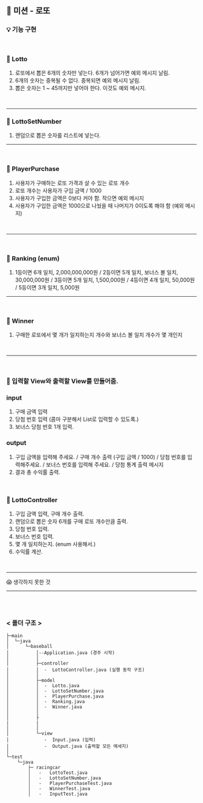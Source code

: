 ## 📙 미션 - 로또

### 💡 기능 구현

<br>

### 📃 Lotto

1. 로또에서 뽑은 6개의 숫자만 넣는다. 6개가 넘어가면 예외 메시지 날림.
2. 6개의 숫자는 중복될 수 없다. 중복되면 예외 메시지 날림.
3. 뽑은 숫자는 1 ~ 45까지만 넣어야 한다. 이것도 예외 메시지.

<br>

***

### 📃 LottoSetNumber

1. 랜덤으로 뽑은 숫자를 리스트에 넣는다.
   <br>

***

<br>

### 📃 PlayerPurchase

1. 사용자가 구매하는 로또 가격과 살 수 있는 로또 개수
2. 로또 개수는 사용자가 구입 금액 / 1000
3. 사용자가 구입한 금액은 0보다 커야 함. 작으면 예외 메시지
4. 사용자가 구입한 금액은 1000으로 나눴을 때 나머지가 0이도록 해야 함 (예외 메시지)

<br>

***

<br>

### 📃 Ranking (enum)

1. 1등이면 6개 일치, 2,000,000,000원 / 2등이면 5개 일치, 보너스 볼 일치, 30,000,000원 / 3등이면 5개 일치, 1,500,000원 / 4등이면 4개 일치, 50,000원 / 5등이면
   3개 일치, 5,000원
   <br>

***

<br>

### 📃 Winner

1. 구매한 로또에서 몇 개가 일치하는지 개수와 보너스 볼 일치 개수가 몇 개인지

<br>

***

<br>

### 📃 입력할 View와 출력할 View를 만들어줌.

### input

1. 구매 금액 입력
2. 당첨 번호 입력 (콤마 구분해서 List로 입력할 수 있도록.)
3. 보너스 당첨 번호 1개 입력.
   <br>

### output

1. 구입 금액을 입력해 주세요. / 구매 개수 출력 (구입 금액 / 1000) / 당첨 번호를 입력해주세요. / 보너스 번호를 입력해 주세요. / 당첨 통계 출력 메시지
2. 결과 총 수익률 출력.

<br>

### 📃 LottoController

1. 구입 금액 입력, 구매 개수 출력.
2. 랜덤으로 뽑은 숫자 6개를 구매 로또 개수만큼 출력.
3. 당첨 번호 입력.
4. 보너스 번호 입력.
5. 몇 개 일치하는지. (enum 사용해서.)
6. 수익률 계산.

<br>

***

😱 생각하지 못한 것 <br>

***

<br>
<br>

### < 폴더 구조 >

```
├─main
│  └─java
│      └─baseball
│          │--Application.java (경주 시작)
│          │
│          ├─controller
│          │  -  LottoController.java (실행 동작 구조)
│          │
│          ├─model
│          │  -  Lotto.java
│          │  -  LottoSetNumber.java
│          │  -  PlayerPurchase.java
│          │  -  Ranking.java
│          │  -  Winner.java
│          │
│          ├
|          |
│          │
│          └─view
│             -  Input.java (입력)
│             -  Output.java (출력할 모든 메세지)
│
└─test
    └─java
        ├─ racingcar
        │   -   LottoTest.java
        │   -   LottoSetNumber.java
        │   -   PlayerPurchaseTest.java
        │   -   WinnerTest.java
        │   -   InputTest.java
```